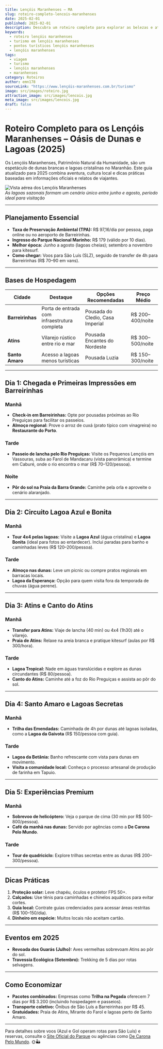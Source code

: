 ```yaml
---
title: Lençóis Maranhenses – MA
slug: roteiro-completo-lencois-maranhenses
date: 2025-02-01
published: 2025-02-01
description: Descubra um roteiro completo para explorar as belezas e atrativos dos Lençóis Maranhenses, um paraíso natural no Maranhão.
keywords:
  - roteiro lençóis maranhenses
  - turismo em lençóis maranhenses
  - pontos turísticos lençóis maranhenses
  - lençóis maranhenses
tags:
  - viagem
  - turismo
  - lençóis maranhenses
  - maranhenses
category: Roteiros
author: emn178
sourceLink: "https://www.lençóis-maranhenses.com.br/turismo"
image: src/images/roteiro.jpg
attraction_image: src/images/lencois.jpg
meta_image: src/images/lencois.jpg
draft: false
---
```

# Roteiro Completo para os Lençóis Maranhenses – Oásis de Dunas e Lagoas (2025)

Os Lençóis Maranhenses, Patrimônio Natural da Humanidade, são um espetáculo de dunas brancas e lagoas cristalinas no Maranhão. Este guia atualizado para 2025 combina aventura, cultura local e dicas práticas baseadas em informações oficiais e relatos de viajantes.

![Vista aérea dos Lençóis Maranhenses](/images/lencois.jpg)  
_As lagoas sazonais formam um cenário único entre junho e agosto, período ideal para visitação_

---

## **Planejamento Essencial**
- **Taxa de Preservação Ambiental (TPA):** R$ 97,16/dia por pessoa, paga online ou no aeroporto de Barreirinhas.
- **Ingresso do Parque Nacional Marinho:** R$ 179 (válido por 10 dias).
- **Melhor época:** Junho a agosto (lagoas cheias); setembro a novembro para kitesurf.
- **Como chegar:** Voos para São Luís (SLZ), seguido de transfer de 4h para Barreirinhas (R$ 70–90 em vans).

---

## **Bases de Hospedagem**
| **Cidade**       | **Destaque**                                  | **Opções Recomendadas**          | **Preço Médio** |
|-------------------|-----------------------------------------------|-----------------------------------|------------------|
| **Barreirinhas**  | Porta de entrada com infraestrutura completa  | Pousada do Cledio, Casa Imperial | R$ 200–400/noite |
| **Atins**         | Vilarejo rústico entre rio e mar              | Pousada Encantes do Nordeste     | R$ 300–500/noite |
| **Santo Amaro**   | Acesso a lagoas menos turísticas             | Pousada Luzia                    | R$ 150–300/noite |

---

## **Dia 1: Chegada e Primeiras Impressões em Barreirinhas**
### **Manhã**
- **Check-in em Barreirinhas:** Opte por pousadas próximas ao Rio Preguiças para facilitar os passeios.
- **Almoço regional:** Prove o arroz de cuxá (prato típico com vinagreira) no **Restaurante do Porto**.

### **Tarde**
- **Passeio de lancha pelo Rio Preguiças:** Visite os Pequenos Lençóis em Vassouras, suba ao Farol de Mandacaru (vista panorâmica) e termine em Caburé, onde o rio encontra o mar (R$ 70–120/pessoa).

### **Noite**
- **Pôr do sol na Praia da Barra Grande:** Caminhe pela orla e aproveite o cenário alaranjado.

---

## **Dia 2: Circuito Lagoa Azul e Bonita**
### **Manhã**
- **Tour 4x4 pelas lagoas:** Visite a **Lagoa Azul** (água cristalina) e **Lagoa Bonita** (ideal para fotos ao entardecer). Inclui paradas para banho e caminhadas leves (R$ 120–200/pessoa).

### **Tarde**
- **Almoço nas dunas:** Leve um picnic ou compre pratos regionais em barracas locais.
- **Lagoa da Esperança:** Opção para quem visita fora da temporada de chuvas (água perene).

---

## **Dia 3: Atins e Canto do Atins**
### **Manhã**
- **Transfer para Atins:** Viaje de lancha (40 min) ou 4x4 (1h30) até o vilarejo.
- **Praia de Atins:** Relaxe na areia branca e pratique kitesurf (aulas por R$ 300/hora).

### **Tarde**
- **Lagoa Tropical:** Nade em águas translúcidas e explore as dunas circundantes (R$ 80/pessoa).
- **Canto do Atins:** Caminhe até a foz do Rio Preguiças e assista ao pôr do sol.

---

## **Dia 4: Santo Amaro e Lagoas Secretas**
### **Manhã**
- **Trilha das Emendadas:** Caminhada de 4h por dunas até lagoas isoladas, como a **Lagoa da Gaivota** (R$ 150/pessoa com guia).

### **Tarde**
- **Lagoa da Betânia:** Banho refrescante com vista para dunas em movimento.
- **Visita a comunidade local:** Conheça o processo artesanal de produção de farinha em Tapuio.

---

## **Dia 5: Experiências Premium**
### **Manhã**
- **Sobrevoo de helicóptero:** Veja o parque de cima (30 min por R$ 500–800/pessoa).
- **Café da manhã nas dunas:** Servido por agências como a **De Carona Pelo Mundo**.

### **Tarde**
- **Tour de quadriciclo:** Explore trilhas secretas entre as dunas (R$ 200–300/pessoa).

---

## **Dicas Práticas**
1. **Proteção solar:** Leve chapéu, óculos e protetor FPS 50+.
2. **Calçados:** Use tênis para caminhadas e chinelos aquáticos para evitar cortes.
3. **Guia local:** Contrate guias credenciados para acessar áreas restritas (R$ 100–150/dia).
4. **Dinheiro em espécie:** Muitos locais não aceitam cartão.

---

## **Eventos em 2025**
- **Revoada dos Guarás (Julho):** Aves vermelhas sobrevoam Atins ao pôr do sol.
- **Travessia Ecológica (Setembro):** Trekking de 5 dias por rotas selvagens.

---

## **Como Economizar**
- **Pacotes combinados:** Empresas como **Trilha na Pegada** oferecem 7 dias por R$ 3.200 (incluindo hospedagem e passeios).
- **Transporte coletivo:** Ônibus de São Luís a Barreirinhas por R$ 45.
- **Gratuidades:** Praia de Atins, Mirante do Farol e lagoas perto de Santo Amaro.

---

Para detalhes sobre voos (Azul e Gol operam rotas para São Luís) e reservas, consulte o [Site Oficial do Parque](https://www.icmbio.gov.br/parnalencoismaranhenses) ou agências como [De Carona Pelo Mundo](https://agenciadcpm.com.br). 🌞🏜️